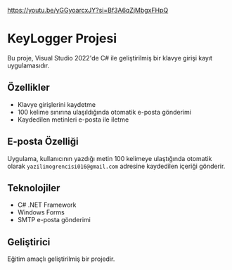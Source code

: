 https://youtu.be/yGGyoarcxJY?si=Bf3A6qZjMbgxFHpQ
# KeyLogger Projesi

Bu proje, Visual Studio 2022'de C# ile geliştirilmiş bir klavye girişi kayıt uygulamasıdır.

## Özellikler
- Klavye girişlerini kaydetme
- 100 kelime sınırına ulaşıldığında otomatik e-posta gönderimi
- Kaydedilen metinleri e-posta ile iletme

## E-posta Özelliği
Uygulama, kullanıcının yazdığı metin 100 kelimeye ulaştığında otomatik olarak `yazilimogrencisi016@gmail.com` adresine kaydedilen içeriği gönderir.

## Teknolojiler
- C# .NET Framework
- Windows Forms
- SMTP e-posta gönderimi

## Geliştirici
Eğitim amaçlı geliştirilmiş bir projedir.

